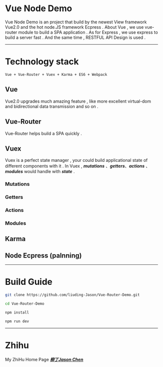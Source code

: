 
# Vue Node Demo
	
Vue Node Demo is an project that build by the newest View framework Vue2.0 and the hot node.JS
framework Ecpress . About Vue , we use vue-router module to build a SPA application . As for
Express , we use express to build a server fast . And the same time , RESTFUL API Design is 
used .

***

# Technology stack
	
	Vue + Vue-Router + Vuex + Karma + ES6 + Webpack

## Vue 
	
Vue2.0 upgrades much amazing feature , like more excellent virtual-dom and bidirectional 
data transmission and so on .  

## Vue-Router

Vue-Router helps build a SPA quickly . 

## Vuex 

Vuex is a perfect state manager , your could build applicational state of different components
with it . In Vuex , ***mutations*** 、***getters***、***actions*** 、***modules*** would 
handle with ***state*** . 

### Mutations

### Getters

### Actions

### Modules

## Karma 

## Node Ecpress (palnning)

***

# Build Guide
```bash
git clone https://github.com/liuding-Jason/Vue-Router-Demo.git

cd Vue-Router-Demo

npm install 

npm run dev
```

***

# Zhihu

My ZhiHu Home Page ***[柳丁Jason Chen](https://www.zhihu.com/people/liu-ding-jasonchen)*** 
